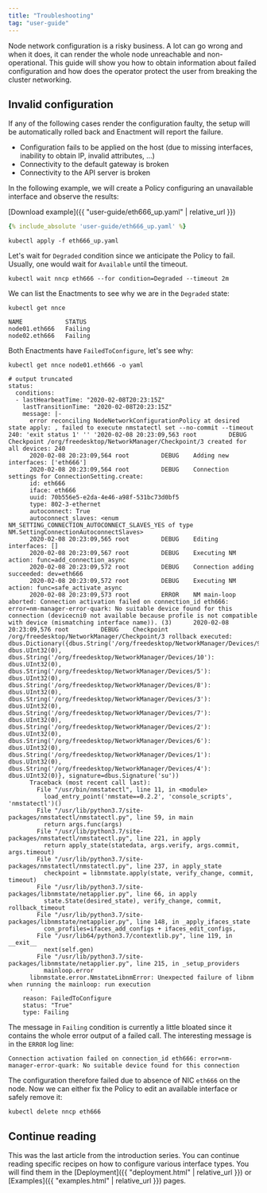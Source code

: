 ```yaml
---
title: "Troubleshooting"
tag: "user-guide"
---
```


Node network configuration is a risky business. A lot can go wrong and when it
does, it can render the whole node unreachable and non-operational. This guide
will show you how to obtain information about failed configuration and how does
the operator protect the user from breaking the cluster networking.

## Invalid configuration

If any of the following cases render the configuration faulty, the setup will be
automatically rolled back and Enactment will report the failure.

* Configuration fails to be applied on the host (due to missing interfaces, inability to obtain IP, invalid attributes, ...)
* Connectivity to the default gateway is broken
* Connectivity to the API server is broken

In the following example, we will create a Policy configuring an unavailable
interface and observe the results:

<!-- When updating following example, don't forget to update respective attached file -->

[Download example]({{ "user-guide/eth666_up.yaml" | relative_url }})

```yaml
{% include_absolute 'user-guide/eth666_up.yaml' %}
```

```shell
kubectl apply -f eth666_up.yaml
```

Let's wait for `Degraded` condition since we anticipate the Policy to fail.
Usually, one would wait for `Available` until the timeout.

```shell
kubectl wait nncp eth666 --for condition=Degraded --timeout 2m
```

We can list the Enactments to see why we are in the `Degraded` state:

```shell
kubectl get nnce
```

```
NAME            STATUS
node01.eth666   Failing
node02.eth666   Failing
```

Both Enactments have `FailedToConfigure`, let's see why:

```shell
kubectl get nnce node01.eth666 -o yaml
```

```
# output truncated
status:
  conditions:
  - lastHearbeatTime: "2020-02-08T20:23:15Z"
    lastTransitionTime: "2020-02-08T20:23:15Z"
    message: |-
      error reconciling NodeNetworkConfigurationPolicy at desired state apply: , failed to execute nmstatectl set --no-commit --timeout 240: 'exit status 1' '' '2020-02-08 20:23:09,563 root         DEBUG    Checkpoint /org/freedesktop/NetworkManager/Checkpoint/3 created for all devices: 240
      2020-02-08 20:23:09,564 root         DEBUG    Adding new interfaces: ['eth666']
      2020-02-08 20:23:09,564 root         DEBUG    Connection settings for ConnectionSetting.create:
      id: eth666
      iface: eth666
      uuid: 70b556e5-e2da-4e46-a98f-531bc73d0bf5
      type: 802-3-ethernet
      autoconnect: True
      autoconnect_slaves: <enum NM_SETTING_CONNECTION_AUTOCONNECT_SLAVES_YES of type NM.SettingConnectionAutoconnectSlaves>
      2020-02-08 20:23:09,565 root         DEBUG    Editing interfaces: []
      2020-02-08 20:23:09,567 root         DEBUG    Executing NM action: func=add_connection_async
      2020-02-08 20:23:09,572 root         DEBUG    Connection adding succeeded: dev=eth666
      2020-02-08 20:23:09,572 root         DEBUG    Executing NM action: func=safe_activate_async
      2020-02-08 20:23:09,573 root         ERROR    NM main-loop aborted: Connection activation failed on connection_id eth666: error=nm-manager-error-quark: No suitable device found for this connection (devicecni0 not available because profile is not compatible with device (mismatching interface name)). (3)      2020-02-08 20:23:09,576 root         DEBUG    Checkpoint /org/freedesktop/NetworkManager/Checkpoint/3 rollback executed: dbus.Dictionary({dbus.String('/org/freedesktop/NetworkManager/Devices/9'): dbus.UInt32(0), dbus.String('/org/freedesktop/NetworkManager/Devices/10'): dbus.UInt32(0), dbus.String('/org/freedesktop/NetworkManager/Devices/5'): dbus.UInt32(0), dbus.String('/org/freedesktop/NetworkManager/Devices/8'): dbus.UInt32(0), dbus.String('/org/freedesktop/NetworkManager/Devices/3'): dbus.UInt32(0), dbus.String('/org/freedesktop/NetworkManager/Devices/7'): dbus.UInt32(0), dbus.String('/org/freedesktop/NetworkManager/Devices/2'): dbus.UInt32(0), dbus.String('/org/freedesktop/NetworkManager/Devices/6'): dbus.UInt32(0), dbus.String('/org/freedesktop/NetworkManager/Devices/1'): dbus.UInt32(0), dbus.String('/org/freedesktop/NetworkManager/Devices/4'): dbus.UInt32(0)}, signature=dbus.Signature('su'))
      Traceback (most recent call last):
        File "/usr/bin/nmstatectl", line 11, in <module>
          load_entry_point('nmstate==0.2.2', 'console_scripts', 'nmstatectl')()
        File "/usr/lib/python3.7/site-packages/nmstatectl/nmstatectl.py", line 59, in main
          return args.func(args)
        File "/usr/lib/python3.7/site-packages/nmstatectl/nmstatectl.py", line 221, in apply
          return apply_state(statedata, args.verify, args.commit, args.timeout)
        File "/usr/lib/python3.7/site-packages/nmstatectl/nmstatectl.py", line 237, in apply_state
          checkpoint = libnmstate.apply(state, verify_change, commit, timeout)
        File "/usr/lib/python3.7/site-packages/libnmstate/netapplier.py", line 66, in apply
          state.State(desired_state), verify_change, commit, rollback_timeout
        File "/usr/lib/python3.7/site-packages/libnmstate/netapplier.py", line 148, in _apply_ifaces_state
          con_profiles=ifaces_add_configs + ifaces_edit_configs,
        File "/usr/lib64/python3.7/contextlib.py", line 119, in __exit__
          next(self.gen)
        File "/usr/lib/python3.7/site-packages/libnmstate/netapplier.py", line 215, in _setup_providers
          mainloop.error
      libnmstate.error.NmstateLibnmError: Unexpected failure of libnm when running the mainloop: run execution
      '
    reason: FailedToConfigure
    status: "True"
    type: Failing
```

The message in `Failing` condition is currently a little bloated since it
contains the whole error output of a failed call. The interesting message is in
the `ERROR` log line:

```
Connection activation failed on connection_id eth666: error=nm-manager-error-quark: No suitable device found for this connection
```

The configuration therefore failed due to absence of NIC `eth666` on the node.
Now we can either fix the Policy to edit an available interface or safely remove
it:

```
kubectl delete nncp eth666
```

## Continue reading

This was the last article from the introduction series. You can continue reading
specific recipes on how to configure various interface types. You will find them
in the [Deployment]({{ "deployment.html" | relative_url }}) or [Examples]({{ "examples.html" | relative_url }}) pages.
